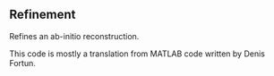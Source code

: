 ## Refinement

Refines an ab-initio reconstruction.

This code is mostly a translation from MATLAB code written by Denis Fortun.